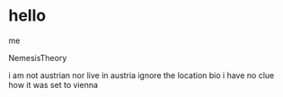# hello

me

NemesisTheory

i am not austrian nor live in austria ignore the location bio i have no clue how it was set to vienna
